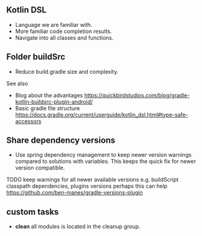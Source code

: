 ## Kotlin DSL

* Language we are familiar with.
* More familiar code completion results.
* Navigate into all classes and functions.

## Folder buildSrc

* Reduce build.gradle size and complexity.

See also
* Blog about the advantages https://quickbirdstudios.com/blog/gradle-kotlin-buildsrc-plugin-android/
* Basic gradle file structure https://docs.gradle.org/current/userguide/kotlin_dsl.html#type-safe-accessors

## Share dependency versions

* Use spring dependency management to keep newer version warnings compared to solutions with variables.
    This keeps the quick fix for newer version compatible.

TODO keep warnings for all newer available versions e.g. buildScript classpath dependencies, plugins versions
perhaps this can help https://github.com/ben-manes/gradle-versions-plugin

## custom tasks

* **clean** all modules is located in the cleanup group.
